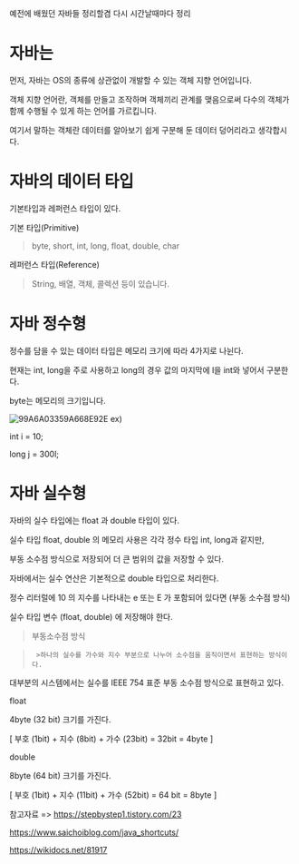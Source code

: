 예전에 배웠던 자바들 정리할겸 다시 시간날때마다 정리

자바는
========

먼저, 자바는 OS의 종류에 상관없이 개발할 수 있는 객체 지향 언어입니다.

객체 지향 언어란, 객체를 만들고 조작하며 객체끼리 관계를 맺음으로써 다수의 객체가 함께 수행될 수 있게 하는 언어를 가르킵니다. 

여기서 말하는 객체란 데이터를 알아보기 쉽게 구분해 둔 데이터 덩어리라고 생각합시다.


자바의 데이터 타입
======

기본타입과 레퍼런스 타입이 있다.

기본 타입(Primitive)

>byte, short, int, long, float, double, char

레퍼런스 타입(Reference)

>String, 배열, 객체, 콜렉션 등이 있습니다.


자바 정수형
=====
정수를 담을 수 있는 데이터 타입은 메모리 크기에 따라 4가지로 나뉜다.

현재는 int, long을 주로 사용하고 long의 경우 값의 마지막에 l을 int와 넣어서 구분한다.

byte는 메모리의 크기입니다.

![99A6A03359A668E92E](https://user-images.githubusercontent.com/100178951/181915481-a1524f1a-f7ca-453b-896b-59116799869a.png)
ex)

int i = 10;

long j = 300l;

자바 실수형
=====
자바의 실수 타입에는 float 과 double 타입이 있다.

실수 타입 float, double 의 메모리 사용은 각각 정수 타입 int, long과 같지만,

부동 소수점 방식으로 저장되어 더 큰 범위의 값을 저장할 수 있다.

자바에서는 실수 연산은 기본적으로 double 타입으로 처리한다.

정수 리터럴에 10 의 지수를 나타내는 e 또는 E 가 포함되어 있다면 (부동 소수점 방식)

실수 타입 변수 (float, double) 에 저장해야 한다.

>부동소수점 방식

>      >하나의 실수를 가수와 지수 부분으로 나누어 소수점을 움직이면서 표현하는 방식이다.
대부분의 시스템에서는 실수를 IEEE 754 표준 부동 소수점 방식으로 표현하고 있다.


float

4byte (32 bit) 크기를 가진다.

[ 부호 (1bit) + 지수 (8bit) + 가수 (23bit) = 32bit = 4byte ]

double

8byte (64 bit) 크기를 가진다.

[ 부호 (1bit) + 지수 (11bit) + 가수 (52bit) = 64 bit = 8byte ]



참고자료 => https://stepbystep1.tistory.com/23

https://www.saichoiblog.com/java_shortcuts/

https://wikidocs.net/81917
